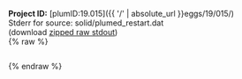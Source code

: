 **Project ID:** [plumID:19.015]({{ '/' | absolute_url }}eggs/19/015/)  
Stderr for source:  solid/plumed_restart.dat   
(download [zipped raw stdout](plumed_restart.dat.plumed.stdout.txt.zip))  
{% raw %}
<pre>
</pre>
{% endraw %}
